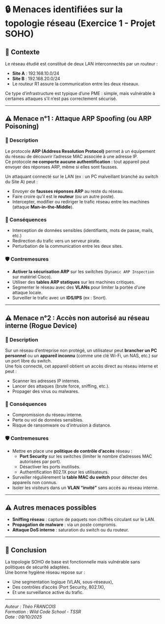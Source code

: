 # 🔒 Menaces identifiées sur la topologie réseau (Exercice 1 - Projet SOHO)

## 🧭 Contexte

Le réseau étudié est constitué de deux LAN interconnectés par un routeur :

- **Site A** : 192.168.10.0/24
- **Site B** : 192.168.20.0/24
- Le routeur R1 assure la communication entre les deux réseaux.

Ce type d’infrastructure est typique d’une PME : simple, mais vulnérable à certaines attaques s’il n’est pas correctement sécurisé.

---

## ⚠️ Menace n°1 : Attaque ARP Spoofing (ou ARP Poisoning)

### 🧩 Description

Le protocole **ARP (Address Resolution Protocol)** permet à un équipement du réseau de découvrir l’adresse MAC associée à une adresse IP.  
Ce protocole **ne comporte aucune authentification** : tout appareil peut envoyer des réponses ARP, même si elles sont fausses.

Un attaquant connecté sur le LAN (ex : un PC malveillant branché au switch du Site A) peut :

- Envoyer de **fausses réponses ARP** au reste du réseau.
- Faire croire qu’il est le **routeur** (ou un autre poste).
- Intercepter, modifier ou rediriger le trafic réseau entre les machines (attaque **Man-in-the-Middle**).

### 🎯 Conséquences

- Interception de données sensibles (identifiants, mots de passe, mails, etc.)
- Redirection du trafic vers un serveur pirate.
- Perturbation de la communication entre les deux sites.

### 🛡️ Contremesures

- **Activer la sécurisation ARP** sur les switches (`Dynamic ARP Inspection` sur matériel Cisco).
- Utiliser des **tables ARP statiques** sur les machines critiques.
- Segmenter le réseau avec des **VLANs** pour limiter la portée d’une attaque locale.
- Surveiller le trafic avec un **IDS/IPS** (ex : Snort).

---

## ⚠️ Menace n°2 : Accès non autorisé au réseau interne (Rogue Device)

### 🧩 Description

Sur un réseau d’entreprise non protégé, un utilisateur peut **brancher un PC personnel** ou un **appareil inconnu** (comme une clé Wi-Fi, un NAS, etc.) sur un port libre du switch.  
Une fois connecté, cet appareil obtient un accès direct au réseau interne et peut :

- Scanner les adresses IP internes.
- Lancer des attaques (brute force, sniffing, etc.).
- Propager des virus ou malwares.

### 🎯 Conséquences

- Compromission du réseau interne.
- Perte ou vol de données sensibles.
- Risque de ransomware ou d’intrusion à distance.

### 🛡️ Contremesures

- Mettre en place une **politique de contrôle d’accès** réseau :
  - **Port Security** sur les switches (limiter le nombre d’adresses MAC autorisées par port).
  - Désactiver les ports inutilisés.
  - Authentification 802.1X pour les utilisateurs.
- Surveiller régulièrement la **table MAC du switch** pour détecter des appareils non connus.
- Isoler les visiteurs dans un **VLAN “invité”** sans accès au réseau interne.

---

## ⚠️ Autres menaces possibles

- **Sniffing réseau** : capture de paquets non chiffrés circulant sur le LAN.
- **Propagation de malware** : via un poste compromis.
- **Attaque DoS interne** : saturation du switch ou du routeur.

---

## 🧠 Conclusion

La topologie SOHO de base est fonctionnelle mais vulnérable sans politiques de sécurité adaptées.  
Une bonne hygiène réseau repose sur :

- Une segmentation logique (VLAN, sous-réseaux),
- Des contrôles d’accès (Port Security, 802.1X),
- Et une surveillance active du trafic.

---

_Auteur : Théo FRANCOIS_  
_Formation : Wild Code School - TSSR_  
_Date : 09/10/2025_
